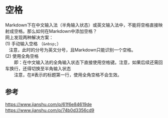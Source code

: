 # 空格

Markdown下在中文输入法（半角输入状态）或英文输入法中，不能将空格直接映射成空格。那么如何在Markdown中添加空格？  
网上发现两种解决方案：  
(1) 手动输入空格 （`&nbsp;`）  
&nbsp;&nbsp;&nbsp;注意，此时的分号为英文分号，且Markdown只能识别一个空格。  
(2) 使用全角空格  
　　即：在中文输入法的全角输入状态下直接使用空格键。注意，如果后续还需回车换行，还得切换至半角输入状态  
　　注意，在#表示的标题第一行，使用全角空格不会生效。  

## 参考

<https://www.jianshu.com/p/61f6e84619de>  
<https://www.jianshu.com/p/74b0d3356cd9>　　
